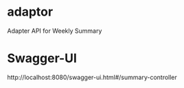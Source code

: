 # adaptor
Adapter API for Weekly Summary

# Swagger-UI
http://localhost:8080/swagger-ui.html#/summary-controller
